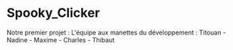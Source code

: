 # Spooky_Clicker

Notre premier projet : 
L'équipe aux manettes du développement : Titouan - Nadine - Maxime - Charles - Thibaut
